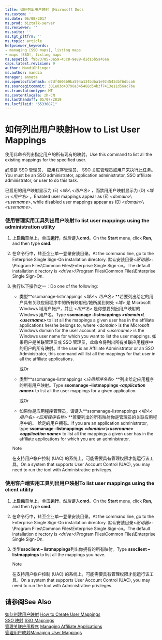```yaml
---
title: 如何列出用户映射 |Microsoft Docs
ms.custom: ''
ms.date: 06/08/2017
ms.prod: biztalk-server
ms.reviewer: ''
ms.suite: ''
ms.tgt_pltfrm: ''
ms.topic: article
helpviewer_keywords:
- managing [SSO maps], listing maps
- maps [SSO], listing maps
ms.assetid: f9b73785-3a59-45c8-9e88-d2d16b5a46aa
caps.latest.revision: 9
author: MandiOhlinger
ms.author: mandia
manager: anneta
ms.openlocfilehash: d7df4606b9ba594a134bdba1e924543dbf6dbca6
ms.sourcegitcommit: 381e83d43796a345488d54b3f7413e11d56ad7be
ms.translationtype: MT
ms.contentlocale: zh-CN
ms.lasthandoff: 05/07/2019
ms.locfileid: "65336871"
---
```

# <a name="how-to-list-user-mappings"></a><span data-ttu-id="20e86-102">如何列出用户映射</span><span class="sxs-lookup"><span data-stu-id="20e86-102">How to List User Mappings</span></span>
<span data-ttu-id="20e86-103">使用此命令列出指定用户的所有现有的映射。</span><span class="sxs-lookup"><span data-stu-id="20e86-103">Use this command to list all the existing mappings for the specified user.</span></span>  
  
 <span data-ttu-id="20e86-104">必须是 SSO 管理员、 应用程序管理员、 SSO 关联管理员或用户来执行此任务。</span><span class="sxs-lookup"><span data-stu-id="20e86-104">You must be an SSO administrator, application administrator, SSO affiliate administrator, or user to do this task.</span></span>  
  
 <span data-ttu-id="20e86-105">已启用的用户映射显示为 (E) \<*域*\>\\ *\<用户名\>* ，而禁用用户映射显示为 (D) \<*域*\>\\ *\<用户名\>* 。</span><span class="sxs-lookup"><span data-stu-id="20e86-105">Enabled user mappings appear as (E) \<*domain*\>\\*\<username\>*, while disabled user mappings appear as (D) \<*domain*\>\\*\<username\>*.</span></span>  
  
### <a name="to-list-user-mappings-using-the-administration-utility"></a><span data-ttu-id="20e86-106">使用管理实用工具列出用户映射</span><span class="sxs-lookup"><span data-stu-id="20e86-106">To list user mappings using the administration utility</span></span>  
  
1. <span data-ttu-id="20e86-107">上**启动**菜单上，单击**运行**，然后键入**cmd**。</span><span class="sxs-lookup"><span data-stu-id="20e86-107">On the **Start** menu, click **Run**, and then type **cmd**.</span></span>  
  
2. <span data-ttu-id="20e86-108">在命令行中，转至企业单一登录安装目录。</span><span class="sxs-lookup"><span data-stu-id="20e86-108">At the command line, go to the Enterprise Single Sign-On installation directory.</span></span> <span data-ttu-id="20e86-109">默认安装目录\<*驱动器*\>: \Program Files\Common Files\Enterprise Single Sign-on。</span><span class="sxs-lookup"><span data-stu-id="20e86-109">The default installation directory is \<*drive*\>:\Program Files\Common Files\Enterprise Single Sign-On.</span></span>  
  
3. <span data-ttu-id="20e86-110">执行以下操作之一：</span><span class="sxs-lookup"><span data-stu-id="20e86-110">Do one of the following:</span></span>  
  
   - <span data-ttu-id="20e86-111">类型\*\*ssomanage-listmappings *\<域\>\\< 用户名\>* \*\*若要列出给定的用户具有关联应用程序中的所有映射他/她所属到何处 *\<域\>* 是 Microsoft Windows 域用户帐户，并且 *\<用户名\>* 是你想要列出用户映射的 Windows 用户名。</span><span class="sxs-lookup"><span data-stu-id="20e86-111">Type **ssomanage –listmappings *\<domain\>\\<username\>*** to list all the mappings a given user has in the affiliate applications he/she belongs to, where *\<domain\>* is the Microsoft Windows domain for the user account, and *\<username\>* is the Windows user name for which you want to list the user mappings.</span></span> <span data-ttu-id="20e86-112">如果用户是关联管理员或 SSO 管理员，此命令将列出所有关联应用程序中的用户的所有映射。</span><span class="sxs-lookup"><span data-stu-id="20e86-112">If the user is an Affiliate Administrator or an SSO Administrator, this command will list all the mappings for that user in all the affiliate applications.</span></span>  
  
      <span data-ttu-id="20e86-113">或</span><span class="sxs-lookup"><span data-stu-id="20e86-113">Or</span></span>  
  
   - <span data-ttu-id="20e86-114">类型\*\*ssomanage-listmappings *\<应用程序名称\>* \*\*列出给定应用程序的所有用户映射。</span><span class="sxs-lookup"><span data-stu-id="20e86-114">Type **ssomanage –listmappings *\<application name\>*** to list all the user mappings for a given application.</span></span>  
  
      <span data-ttu-id="20e86-115">或</span><span class="sxs-lookup"><span data-stu-id="20e86-115">Or</span></span>  
  
   - <span data-ttu-id="20e86-116">如果你是应用程序管理员，请键入\*\*ssomanage-listmappings *\<域\>\\< 用户名\>* *\<应用程序名称\>* \*\*若要列出的所有映射你是管理员的关联应用程序中的、 给定的用户拥有。</span><span class="sxs-lookup"><span data-stu-id="20e86-116">If you are an application administrator, type **ssomanage –listmappings *\<domain\>\\<username\>* *\<application name\>*** to list all the mappings a given user has in the affiliate applications for which you are an administrator.</span></span>  
  
   > [!NOTE]
   >  <span data-ttu-id="20e86-117">在支持用户帐户控制 (UAC) 的系统上，可能需要具有管理权限才能运行该工具。</span><span class="sxs-lookup"><span data-stu-id="20e86-117">On a system that supports User Account Control (UAC), you may need to run the tool with Administrative privileges.</span></span>  
  
### <a name="to-list-user-mappings-using-the-client-utility"></a><span data-ttu-id="20e86-118">使用客户端实用工具列出用户映射</span><span class="sxs-lookup"><span data-stu-id="20e86-118">To list user mappings using the client utility</span></span>  
  
1.  <span data-ttu-id="20e86-119">上**启动**菜单上，单击**运行**，然后键入**cmd**。</span><span class="sxs-lookup"><span data-stu-id="20e86-119">On the **Start** menu, click **Run**, and then type **cmd**.</span></span>  
  
2.  <span data-ttu-id="20e86-120">在命令行中，转至企业单一登录安装目录。</span><span class="sxs-lookup"><span data-stu-id="20e86-120">At the command line, go to the Enterprise Single Sign-On installation directory.</span></span> <span data-ttu-id="20e86-121">默认安装目录\<*驱动器*\>: \Program Files\Common Files\Enterprise Single Sign-on。</span><span class="sxs-lookup"><span data-stu-id="20e86-121">The default installation directory is \<*drive*\>:\Program Files\Common Files\Enterprise Single Sign-On.</span></span>  
  
3.  <span data-ttu-id="20e86-122">类型**ssoclient – listmappings**列出你拥有的所有映射。</span><span class="sxs-lookup"><span data-stu-id="20e86-122">Type **ssoclient –listmappings** to list all the mappings you have.</span></span>  
  
    > [!NOTE]
    >  <span data-ttu-id="20e86-123">在支持用户帐户控制 (UAC) 的系统上，可能需要具有管理权限才能运行该工具。</span><span class="sxs-lookup"><span data-stu-id="20e86-123">On a system that supports User Account Control (UAC), you may need to run the tool with Administrative privileges.</span></span>  
  
## <a name="see-also"></a><span data-ttu-id="20e86-124">请参阅</span><span class="sxs-lookup"><span data-stu-id="20e86-124">See Also</span></span>  
 <span data-ttu-id="20e86-125">[如何创建用户映射](../core/how-to-create-user-mappings.md) </span><span class="sxs-lookup"><span data-stu-id="20e86-125">[How to Create User Mappings](../core/how-to-create-user-mappings.md) </span></span>  
 <span data-ttu-id="20e86-126">[SSO 映射](../core/sso-mappings.md) </span><span class="sxs-lookup"><span data-stu-id="20e86-126">[SSO Mappings](../core/sso-mappings.md) </span></span>  
 <span data-ttu-id="20e86-127">[管理关联应用程序](../core/managing-affiliate-applications.md) </span><span class="sxs-lookup"><span data-stu-id="20e86-127">[Managing Affiliate Applications](../core/managing-affiliate-applications.md) </span></span>  
 [<span data-ttu-id="20e86-128">管理用户映射</span><span class="sxs-lookup"><span data-stu-id="20e86-128">Managing User Mappings</span></span>](../core/managing-user-mappings.md)